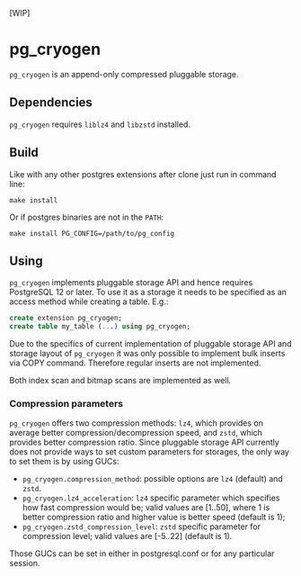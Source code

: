 [WIP]

# pg_cryogen

`pg_cryogen` is an append-only compressed pluggable storage.

## Dependencies

`pg_cryogen` requires `liblz4` and `libzstd` installed.

## Build

Like with any other postgres extensions after clone just run in command line:

```
make install
```

Or if postgres binaries are not in the `PATH`:

```
make install PG_CONFIG=/path/to/pg_config
```

## Using

`pg_cryogen` implements pluggable storage API and hence requires PostgreSQL 12 or later. To use it as a storage it needs to be specified as an access method while creating a table. E.g.:

```sql
create extension pg_cryogen;
create table my_table (...) using pg_cryogen;
```

Due to the specifics of current implementation of pluggable storage API and storage layout of `pg_cryogen` it was only possible to implement bulk inserts via COPY command. Therefore regular inserts are not implemented.

Both index scan and bitmap scans are implemented as well.

### Compression parameters

`pg_cryogen` offers two compression methods: `lz4`, which provides on average better compression/decompression speed, and `zstd`, which provides better compression ratio. Since pluggable storage API currently does not provide ways to set custom parameters for storages, the only way to set them is by using GUCs:

* `pg_cryogen.compression_method`: possible options are `lz4` (default) and `zstd`.
* `pg_cryogen.lz4_acceleration`: `lz4` specific parameter which specifies how fast compression would be; valid values are [1..50], where 1 is better compression ratio and higher value is better speed (default is 1);
* `pg_cryogen.zstd_compression_level`: `zstd` specific parameter for compression level; valid values are [-5..22] (default is 1).

Those GUCs can be set in either in postgresql.conf or for any particular session.
